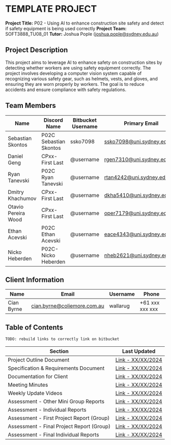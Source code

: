 # TEMPLATE PROJECT

**Project Title:**  P02 - Using AI to enhance construction site safety and detect if safety equipment is being used correctly
**Project Team:** SOFT3888_TU08_01
**Tutor:** Joshua Pople (joshua.pople@sydney.edu.au) 

## Project Description

This project aims to leverage AI to enhance safety on construction sites by detecting whether workers are using safety equipment correctly. 
The project involves developing a computer vision system capable of recognizing various safety gear, such as helmets, vests, and gloves, 
and ensuring they are worn properly by workers. The goal is to reduce accidents and ensure compliance with safety regulations.

## Team Members

| Name | Discord Name | Bitbucket Username | Primary Email |
|--|--|--|--|
| Sebastian Skontos | P02C Sebastian Skontos | ssko7098 | ssko7098@uni.sydney.edu.au |
| Daniel Geng | CPxx-First Last | @username | rgen7310@uni.sydney.edu.au |
| Ryan Tanevski | P02C Ryan Tanevski | @username | rtan4242@uni.sydney.edu.au |
| Dmitry Khachumov | CPxx-First Last | @username | dkha5410@uni.sydney.edu.au |
| Otavio Pereira Wood | CPxx-First Last | @username | oper7179@uni.sydney.edu.au |
| Ethan Acevski | P02C Ethan Acevski | @username | eace4343@uni.sydney.edu.au |
| Nicko Heberden | P02C-Nicko Heberden | @username | nheb2621@uni.sydney.edu.au |

## Client Information

| Name | Email | Username | Phone |
|--|--|--|--|
| Cian Byrne | cian.byrne@coliemore.com.au | wallarug | +61 xxx xxx xxx |

## Table of Contents

`TODO: rebuild links to correctly link on bitbucket`

| Section | Last Updated |
|--|--|
| Project Outline Document | [Link - XX/XX/2024 ]() |
| Specification & Requirements Document | [Link - XX/XX/2024 ]() |
| Documentation for Client | [Link - XX/XX/2024 ]() |
| Meeting Minutes | [Link - XX/XX/2024 ]() |
| Weekly Update Videos | [Link - XX/XX/2024 ]() |
| Assessment - Other Mini Group Reports | [Link - XX/XX/2024 ]() |
| Assessment - Individual Reports | [Link - XX/XX/2024 ]() |
| Assessment - First Project Report (Group) | [Link - XX/XX/2024 ]() |
| Assessment - Final Project Report (Group) | [Link - XX/XX/2024 ]() |
| Assessment - Final Individual Reports | [Link - XX/XX/2024 ]() |


